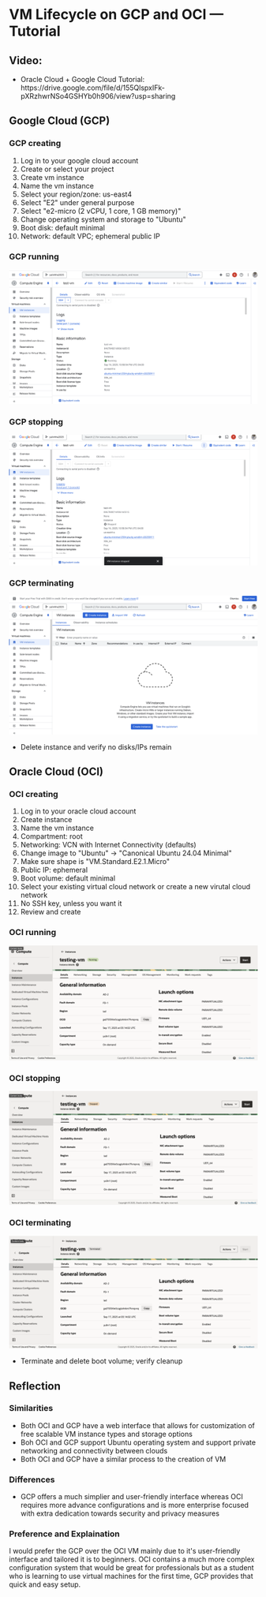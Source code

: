 <h1>VM Lifecycle on GCP and OCI — Tutorial</h1>
<h2>Video:</h2>
<ul><li>Oracle Cloud + Google Cloud Tutorial: https://drive.google.com/file/d/155QlspxIFk-pXRzhwrNSo4GSHYb0h906/view?usp=sharing</li></ul>
<h2>Google Cloud (GCP)</h2>
<h3>GCP creating</h3>
<ol><li>Log in to your google cloud account</li>
<li>Create or select your project</li>
<li>Create vm instance</li>
<li>Name the vm instance</li>
<li>Select your region/zone: us-east4</li>
<li>Select "E2" under general purpose</li>
<li>Select "e2-micro (2 vCPU, 1 core, 1 GB memory)"</li>
<li>Change operating system and storage to "Ubuntu"</li>
<li>Boot disk: default minimal</li>
<li>Network: default VPC; ephemeral public IP</li></ol>
<h3>GCP running</h3>
<img src="/assignment1 - gcp_oci_vm_start/images/gcp_running.png">
<h3>GCP stopping</h3>
<img src="/assignment1 - gcp_oci_vm_start/images/gcp_stopping.png">
<h3>GCP terminating</h3>
<img src="/assignment1 - gcp_oci_vm_start/images/gcp_terminating.png">
<ul><li>Delete instance and verify no disks/IPs remain</li></ul>
<h2>Oracle Cloud (OCI)</h2>
<h3> OCI creating</h3>
<ol><li>Log in to your oracle cloud account</li>
<li>Create instance</li>
<li>Name the vm instance</li>
<li>Compartment: root</li>
<li>Networking: VCN with Internet Connectivity (defaults)</li>
<li>Change image to "Ubuntu" -> "Canonical Ubuntu 24.04 Minimal"</li>
<li>Make sure shape is "VM.Standard.E2.1.Micro"</li>
<li>Public IP: ephemeral</li>
<li>Boot volume: default minimal</li>
<li>Select your existing virtual cloud network or create a new virutal cloud network</li>
<li>No SSH key, unless you want it</li>
<li>Review and create</li></ol>
<h3>OCI running</h3>
<img src="/assignment1 - gcp_oci_vm_start/images/oci_running.png">
<h3>OCI stopping</h3>
<img src="/assignment1 - gcp_oci_vm_start/images/oci_stopping.png">
<h3>OCI terminating</h3>
<img src="/assignment1 - gcp_oci_vm_start/images/oci_terminating.png">
<ul><li>Terminate and delete boot volume; verify cleanup</li></ul>
<h2>Reflection</h2>
<h3>Similarities</h3>
<ul><li>Both OCI and GCP have a web interface that allows for customization of free scalable VM instance types and storage options</li>
<li>Boh OCI and GCP support Ubuntu operating system and support private networking and connectivity between clouds</li>
<li>Both OCI and GCP have a similar process to the creation of VM</li></ul>
<h3>Differences</h3>
<ul><li>GCP offers a much simplier and user-friendly interface whereas OCI requires more advance configurations and is more enterprise focused with extra dedication towards security and privacy measures</li></ul>
<h3>Preference and Explaination</h3>
<p>I would prefer the GCP over the OCI VM mainly due to it's user-friendly interface and tailored it is to beginners. OCI contains a much more complex configuration system that would be great for professionals but as a student who is learning to use virtual machines for the first time, GCP provides that quick and easy setup.</p>